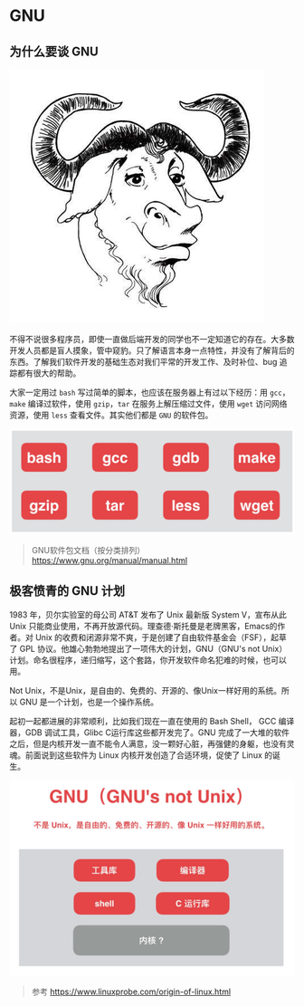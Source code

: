 # GNU

## 为什么要谈 GNU

![gnu](../img/gnu/gnu-head.jpeg)

不得不说很多程序员，即使一直做后端开发的同学也不一定知道它的存在。大多数开发人员都是盲人摸象，管中窥豹。只了解语言本身一点特性，并没有了解背后的东西。了解我们软件开发的基础生态对我们平常的开发工作、及时补位、bug 追踪都有很大的帮助。

大家一定用过 `bash` 写过简单的脚本，也应该在服务器上有过以下经历：用 `gcc`，`make` 编译过软件，使用 `gzip`，`tar` 在服务上解压缩过文件，使用 `wget` 访问网络资源，使用 `less` 查看文件。其实他们都是 `GNU` 的软件包。

![gnu](../img/gnu/gnu-1.jpg)

> GNU软件包文档（按分类排列） https://www.gnu.org/manual/manual.html 

## 极客愤青的 GNU 计划

1983 年，贝尔实验室的母公司 AT&T 发布了 Unix 最新版 System V，宣布从此 Unix 只能商业使用，不再开放源代码。理查德·斯托曼是老牌黑客，Emacs的作者。对 Unix 的收费和闭源非常不爽，于是创建了自由软件基金会（FSF），起草了 GPL 协议。他雄心勃勃地提出了一项伟大的计划，GNU（GNU's not Unix）计划。命名很程序，递归缩写，这个套路，你开发软件命名犯难的时候，也可以用。

Not Unix，不是Unix，是自由的、免费的、开源的、像Unix一样好用的系统。所以 GNU 是一个计划，也是一个操作系统。

起初一起都进展的非常顺利，比如我们现在一直在使用的 Bash Shell， GCC 编译器，GDB 调试工具，Glibc C运行库这些都开发完了。GNU 完成了一大堆的软件之后，但是内核开发一直不能令人满意，没一颗好心脏，再强健的身躯，也没有灵魂。前面说到这些软件为 Linux 内核开发创造了合适环境，促使了 Linux 的诞生。

![gnu](../img/gnu/gnu-2.jpg)

> 参考 https://www.linuxprobe.com/origin-of-linux.html